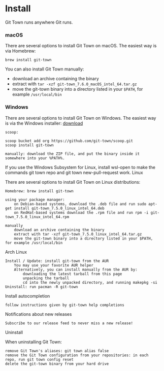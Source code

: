 # Install

Git Town runs anywhere Git runs.

### macOS

There are several options to install Git Town on macOS. The easiest way is via Homebrew:

```
brew install git-town
```

You can also install Git Town manually:

- download an archive containing the binary
- extract with `tar -xzf git-town_7.6.0_macOS_intel_64.tar.gz`
- move the git-town binary into a directory listed in your `$PATH`, for example `/usr/local/bin`

### Windows

There are several options to install Git Town on Windows. The easiest way is via the Windows installer: [download](https://github.com/git-town/git-town/releases/download/v7.6.0/git-town_7.6.0_windows_intel_64.msi)


    scoop:

    scoop bucket add org https://github.com/git-town/scoop.git
    scoop install git-town

    manually: download the ZIP file, and put the binary inside it somewhere into your %PATH%.

If you use the Windows Subsystem for Linux, install wsl-open to make the commands git town repo and git town new-pull-request work.
Linux

There are several options to install Git Town on Linux distributions:

    Homebrew: brew install git-town

    using your package manager:
        on Debian-based systems, download the .deb file and run sudo apt-get install git-town_7.5.0_linux_intel_64.deb
        on RedHat-based systems download the .rpm file and run rpm -i git-town_7.5.0_linux_intel_64.rpm

    manually
        download an archive containing the binary
        extract with tar -xzf git-town_7.5.0_linux_intel_64.tar.gz
        move the git-town binary into a directory listed in your $PATH, for example /usr/local/bin

Arch Linux

    Install / Update: install git-town from the AUR
        You may use your favorite AUR helper
        Alternatively, you can install manually from the AUR by:
            downloading the latest tarball from this page
            unpacking the tarball
            cd into the newly unpacked directory, and running makepkg -si
    Uninstall: run pacman -R git-town

Install autocompletion

    follow instructions given by git-town help completions

Notifications about new releases

    Subscribe to our release feed to never miss a new release!

Uninstall

When uninstalling Git Town:

    remove Git Town's aliases: git town alias false
    remove the Git Town configuration from your repositories: in each repo, run git town config reset
    delete the git-town binary from your hard drive
